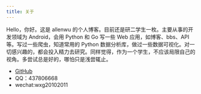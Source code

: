```yaml
---
title: 关于
---
```


Hello，你好。这是 allenwu 的个人博客。目前还是研二学生一枚。主要从事的开发领域为 Android，会用 Python 和 Go 写一些 Web 应用，如博客、bbs、API 等。写过一些爬虫，知道常用的 Python 数据分析库，做过一些数据可视化。对一切感兴趣的，都会投入精力去研究。同样觉得，作为一个学生，不应该局限自己的视角。多尝试总是好的，哪怕只是浅尝辄止。

* [GitHub](https://github.com/wuchangfeng)
* QQ：437806668
* wechat:wxg20102011














